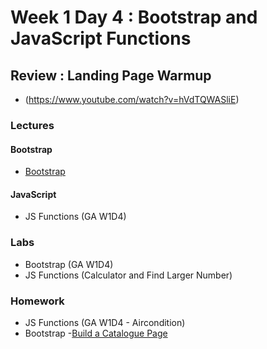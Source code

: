
# Week 1 Day 4 : Bootstrap and JavaScript Functions #

## Review : Landing Page Warmup ## 
* (https://www.youtube.com/watch?v=hVdTQWASliE)

### Lectures ###

#### Bootstrap ####
* [Bootstrap](https://www.dropbox.com/sh/e533hpeddk382u5/AAAaa4RWgjRsLd4axpYIXeX8a/Certified%20Full%20Stack%20Web%20Developer%20Bootcamp/Level%201%3A%20Web%20Development%20Essentials/Task%206?dl=0&subfolder_nav_tracking=1)

#### JavaScript ####

* JS Functions (GA W1D4) 

### Labs ###
* Bootstrap (GA W1D4)
* JS Functions (Calculator and Find Larger Number)

### Homework ###

* JS Functions (GA W1D4 - Aircondition)
* Bootstrap -[Build a Catalogue Page](https://www.dropbox.com/sh/e533hpeddk382u5/AAAaa4RWgjRsLd4axpYIXeX8a/Certified%20Full%20Stack%20Web%20Developer%20Bootcamp/Level%201%3A%20Web%20Development%20Essentials/Task%206?dl=0&preview=WD+L1T06+-+CSS+III+(Bootstrap).pdf&subfolder_nav_tracking=1)
